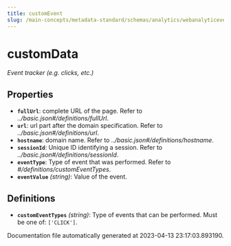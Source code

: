 ```yaml
---
title: customEvent
slug: /main-concepts/metadata-standard/schemas/analytics/webanalyticeventtype/customevent
---
```


# customData

*Event tracker (e.g. clicks, etc.)*

## Properties

- **`fullUrl`**: complete URL of the page. Refer to *../basic.json#/definitions/fullUrl*.
- **`url`**: url part after the domain specification. Refer to *../basic.json#/definitions/url*.
- **`hostname`**: domain name. Refer to *../basic.json#/definitions/hostname*.
- **`sessionId`**: Unique ID identifying a session. Refer to *../basic.json#/definitions/sessionId*.
- **`eventType`**: Type of event that was performed. Refer to *#/definitions/customEventTypes*.
- **`eventValue`** *(string)*: Value of the event.
## Definitions

- **`customEventTypes`** *(string)*: Type of events that can be performed. Must be one of: `['CLICK']`.


Documentation file automatically generated at 2023-04-13 23:17:03.893190.
